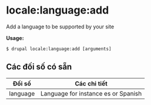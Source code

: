 # locale:language:add
Add a language to be supported by your site

**Usage:**
```
$ drupal locale:language:add [arguments]
```

## Các đối số có sẵn
Đối số | Các chi tiết
---------|-------------
language | Language for instance es or Spanish
